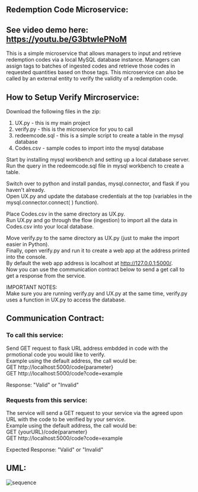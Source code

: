 ## Redemption Code Microservice:

## See video demo here: https://youtu.be/G3btwIePNoM 

This is a simple microservice that allows managers to input and retrieve redemption codes via a local MySQL database instance. 
Managers can assign tags to batches of ingested codes and retrieve those codes in requested quantities based on those tags. 
This microservice can also be called by an external entity to verify the validity of a redemption code. 

## How to Setup Verify Mircroservice: 
Download the following files in the zip:
  1. UX.py - this is my main project
  2. verify.py - this is the microservice for you to call
  3. redeemcode.sql - this is a simple script to create a table in the mysql database 
  4. Codes.csv - sample codes to import into the mysql database

Start by installing mysql workbench and setting up a local database server.  
Run the query in the redeemcode.sql file in mysql workbench to create a table. 

Switch over to python and install pandas, mysql.connector, and flask if you haven't already.  
Open UX.py and update the database credentials at the top (variables in the mysql.connector.connect( ) function).  

Place Codes.csv in the same directory as UX.py.  
Run UX.py and go through the flow (ingestion) to import all the data in Codes.csv into your local database.

Move verify.py to the same directory as UX.py (just to make the import easier in Python).  
Finally, open verify.py and run it to create a web app at the address printed into the console.  
By default the web app address is localhost at http://127.0.0.1:5000/.    
Now you can use the communication contract below to send a get call to get a response from the service. 

IMPORTANT NOTES:  
Make sure you are running verify.py and UX.py at the same time, verify.py uses a function in UX.py to access the database.  


## Communication Contract:

### To call this service: 
Send GET request to flask URL address embdded in code with the prmotional code you would like to verify.  
Example using the default address, the call would be:  
GET http://localhost:5000/code{parameter}  
GET http://localhost:5000/code?code=example 

Response: "Valid" or "Invalid"

### Requests from this service: 
The service will send a GET request to your service via the agreed upon URL with the code to be verified by your service.  
Example using the default address, the call would be:  
GET {yourURL}/code{parameter}  
GET http://localhost:5000/code?code=example 

Expected Response: "Valid" or "Invalid"

## UML:

![sequence](https://github.com/sfeng1/CS361/assets/114194642/072be415-4465-4399-8ca3-f0f03d29f726)



